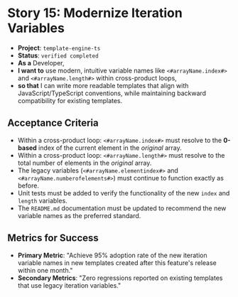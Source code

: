 # Story 15: Modernize Iteration Variables

- **Project**: `template-engine-ts`
- **Status**: `verified completed`
- **As a** Developer,
- **I want to** use modern, intuitive variable names like `<#arrayName.index#>` and `<#arrayName.length#>` within cross-product loops,
- **so that** I can write more readable templates that align with JavaScript/TypeScript conventions, while maintaining backward compatibility for existing templates.

## Acceptance Criteria

- Within a cross-product loop: `<#arrayName.index#>` must resolve to the **0-based** index of the current element in the _original_ array.
- Within a cross-product loop: `<#arrayName.length#>` must resolve to the total number of elements in the _original_ array.
- The legacy variables (`<#arrayName.elementindex#>` and `<#arrayName.numberofelements#>`) must continue to function exactly as before.
- Unit tests must be added to verify the functionality of the new `index` and `length` variables.
- The `README.md` documentation must be updated to recommend the new variable names as the preferred standard.

## Metrics for Success

- **Primary Metric**: "Achieve 95% adoption rate of the new iteration variable names in new templates created after this feature's release within one month."
- **Secondary Metrics**: "Zero regressions reported on existing templates that use legacy iteration variables."
